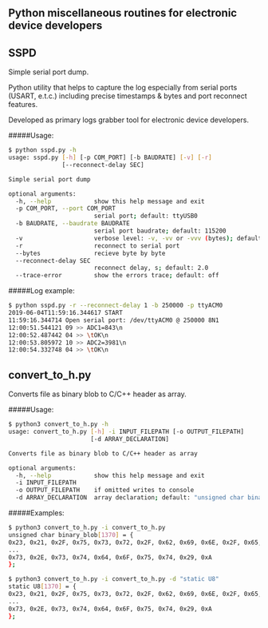 ## Python miscellaneous routines for electronic device developers

## SSPD
Simple serial port dump.

Python utility that helps to capture the log especially from serial ports (USART, e.t.c.) including precise timestamps & bytes and port reconnect features.

Developed as primary logs grabber tool for electronic device developers.

#####Usage:
```sh
$ python sspd.py -h
usage: sspd.py [-h] [-p COM_PORT] [-b BAUDRATE] [-v] [-r]
               [--reconnect-delay SEC]

Simple serial port dump

optional arguments:
  -h, --help            show this help message and exit
  -p COM_PORT, --port COM_PORT
                        serial port; default: ttyUSB0
  -b BAUDRATE, --baudrate BAUDRATE
                        serial port baudrate; default: 115200
  -v                    verbose level: -v, -vv or -vvv (bytes); default: -v
  -r                    reconnect to serial port
  --bytes               recieve byte by byte
  --reconnect-delay SEC
                        reconnect delay, s; default: 2.0
  --trace-error         show the errors trace; default: off
```
#####Log example:
```sh
$ python sspd.py -r --reconnect-delay 1 -b 250000 -p ttyACM0
2019-06-04T11:59:16.344617 START
11:59:16.344714 Open serial port: /dev/ttyACM0 @ 250000 8N1
12:00:51.544121 09 >> ADC1=843\n
12:00:52.487442 04 >> \tOK\n
12:00:53.805972 10 >> ADC2=3981\n
12:00:54.332748 04 >> \tOK\n
```

## convert_to_h.py
Converts file as binary blob to C/C++ header as array.

#####Usage:
```sh
$ python3 convert_to_h.py -h
usage: convert_to_h.py [-h] -i INPUT_FILEPATH [-o OUTPUT_FILEPATH]
                       [-d ARRAY_DECLARATION]

Converts file as binary blob to C/C++ header as array

optional arguments:
  -h, --help            show this help message and exit
  -i INPUT_FILEPATH
  -o OUTPUT_FILEPATH    if omitted writes to console
  -d ARRAY_DECLARATION  array declaration; default: "unsigned char binary_blob"
```

#####Examples:
```sh
$ python3 convert_to_h.py -i convert_to_h.py
unsigned char binary_blob[1370] = {
0x23, 0x21, 0x2F, 0x75, 0x73, 0x72, 0x2F, 0x62, 0x69, 0x6E, 0x2F, 0x65, 0x6E, 0x76, 0x20, 0x70,
...
0x73, 0x2E, 0x73, 0x74, 0x64, 0x6F, 0x75, 0x74, 0x29, 0xA
};

$ python3 convert_to_h.py -i convert_to_h.py -d "static U8"
static U8[1370] = {
0x23, 0x21, 0x2F, 0x75, 0x73, 0x72, 0x2F, 0x62, 0x69, 0x6E, 0x2F, 0x65, 0x6E, 0x76, 0x20, 0x70,
...
0x73, 0x2E, 0x73, 0x74, 0x64, 0x6F, 0x75, 0x74, 0x29, 0xA
};
```